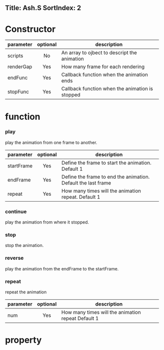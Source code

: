 Title: Ash.S
SortIndex: 2
---

# Constructor

| parameter       | optional      | description                                       |
| ----------------|:-------------:| --------------------------------------------------|
| scripts         | No            | An array to ojbect to descript the animation      |
| renderGap       | Yes           | How many frame for each rendering                 |
| endFunc         | Yes           | Callback function when the animation ends         |
| stopFunc        | Yes           | Callback function when the animation is stopped   |

# function

### play

play the animation from one frame to another.

| parameter       | optional      | description                                                     |
| ----------------|:-------------:| ----------------------------------------------------------------|
| startFrame      | Yes           | Define the frame to start the animation. Default 1              |
| endFrame        | Yes           | Define the frame to end the animation. Default the last frame   |
| repeat          | Yes           | How many times will the animation repeat. Default 1             |

### continue
play the animation from where it stopped.

### stop
stop the animation.

### reverse
play the animation from the endFrame to the startFrame.

### repeat
repeat the animation

| parameter       | optional      | description                                                     |
| ----------------|:-------------:| ----------------------------------------------------------------|
| num             | Yes           | How many times will the animation repeat Default 1              |

# property